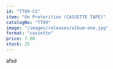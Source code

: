 ```yaml
---
id: "TT09-CS"
item: "On Preterition (CASSETTE TAPE)"
catalogNo: "TT09"
image: "/images/releases/album-one.jpg"
format: "cassette"
price: 7.00
stock: 25
---
```


afsd